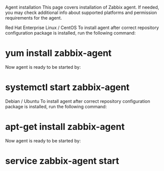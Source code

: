 Agent installation
This page covers installation of Zabbix agent. If needed, you may check additional info about supported platforms and permission requirements for the agent.

Red Hat Enterprise Linux / CentOS
To install agent after correct repository configuration package is installed, run the following command:

# yum install zabbix-agent
Now agent is ready to be started by:

# systemctl start zabbix-agent
Debian / Ubuntu
To install agent after correct repository configuration package is installed, run the following command:

# apt-get install zabbix-agent
Now agent is ready to be started by:

# service zabbix-agent start